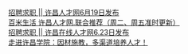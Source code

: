   
[招聘求职 || 许昌人才网6月19日发布](http://www.dianyue.me/archives/491/g142tvgfyy6zs9mo/)  
[百米生活 许昌人才网.联合推荐（周二、周五准时更新）](http://www.dianyue.me/archives/196/vmikzzqtx680tbm8/)  
[招聘求职 || 许昌在线人才网6.23日发布](http://www.dianyue.me/archives/992/f7cpx07wsuze8gs0/)  
[走进许昌学院：因材施教，多渠道培养人才！](http://www.dianyue.me/archives/081/djzfwpvkpa9iofor/)